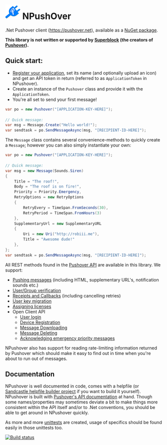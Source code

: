 # ![Logo](https://raw.githubusercontent.com/RobThree/NPushOver/master/Logo/logo_48.png) NPushOver
.Net Pushover client (https://pushover.net), available as a [NuGet package](https://www.nuget.org/packages/NPushover/).

**This library is not written or supported by [Superblock](http://superblock.net/) (the creators of [Pushover](https://pushover.net)).**

## Quick start:

* [Register your application](https://pushover.net/apps/build), set its name (and optionally upload an icon) and get an API token in return (referred to as `ApplicationToken` in NPushover).
* Create an instance of the `Pushover` class and provide it with the `ApplicationToken`.
* You're all set to send your first message!

```c#
var po = new Pushover("[APPLICATION-KEY-HERE]");

// Quick message:
var msg = Message.Create("Hello world!");
var sendtask = po.SendMessageAsync(msg, "[RECIPIENT-ID-HERE]");
```

The `Message` class contains several convenience-methods to quickly create a `Message`; however you can also simply instantiate your own:

```c#
var po = new Pushover("[APPLICATION-KEY-HERE]");

// Quick message:
var msg = new Message(Sounds.Siren)
{
    Title = "The roof!",
    Body = "The roof is on fire!",
    Priority = Priority.Emergency,
    RetryOptions = new RetryOptions
    {
        RetryEvery = TimeSpan.FromSeconds(30),
        RetryPeriod = TimeSpan.FromHours(3)
    },
    SupplementaryUrl = new SupplementaryURL
    {
        Uri = new Uri("http://robiii.me"),
        Title = "Awesome dude!"
    },
};
var sendtask = po.SendMessageAsync(msg, "[RECIPIENT-ID-HERE]");
```

All REST methods found in the [Pushover API](https://pushover.net/api) are available in this library. We support:

* [Pushing messages](https://pushover.net/api#messages) (including HTML, supplementary URL's, notification sounds etc.)
* [User/Group verification](https://pushover.net/api#verification)
* [Receipts and Callbacks](https://pushover.net/api#receipt) (including cancelling retries)
* [User key migration](https://pushover.net/api/subscriptions#migration)
* [Assigning licenses](https://pushover.net/api/licensing)
* Open Client API
  * [User login](https://pushover.net/api/client#login)
  * [Device Registration](https://pushover.net/api/client#register)
  * [Message Downloading](https://pushover.net/api/client#download)
  * [Message Deleting](https://pushover.net/api/client#delete)
  * [Acknowledging emergency priority messages](https://pushover.net/api/client#p2)

NPushover also has support for reading rate-limiting information returned by Pushover which should make it easy to find out in time when you're about to run out of messages.

## Documentation

NPushover is well documented in code, comes with a helpfile (or [Sandcastle helpfile builder project](https://github.com/EWSoftware/SHFB) if you want to build it yourself). NPushover is built with [Pushover's API documentation](https://pushover.net/api) at hand. Though some names/properties may sometimes deviate a bit to make things more consistent within the API itself and/or to .Net conventions, you should be able to get around in NPushover quickly.

As more and more [unittests](https://github.com/RobThree/NPushOver/tree/master/NPushover.Tests) are created, usage of specifics should be found easily in those unittests too.

[![Build status](https://ci.appveyor.com/api/projects/status/tfa6gnupi0gmd9h5)](https://ci.appveyor.com/project/RobIII/npushover)
